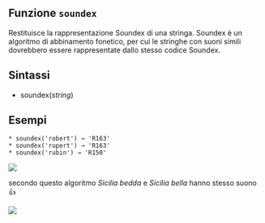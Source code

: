 ## Funzione `soundex`

Restituisce la rappresentazione Soundex di una stringa. Soundex è un algoritmo di abbinamento fonetico, per cui le stringhe con suoni simili dovrebbero essere rappresentate dallo stesso codice Soundex.

## Sintassi

* soundex(*string*)

## Esempi
```
* soundex('robert') → 'R163'
* soundex('rupert') → 'R163'
* soundex('rubin') → 'R150'
```

![](/img/corrispondenza_fuzzy/soundex1.png)

secondo questo algoritmo *Sicilia bedda* e *Sicilia bella* hanno stesso suono :+1:

![](/img/corrispondenza_fuzzy/soundex2.png)
